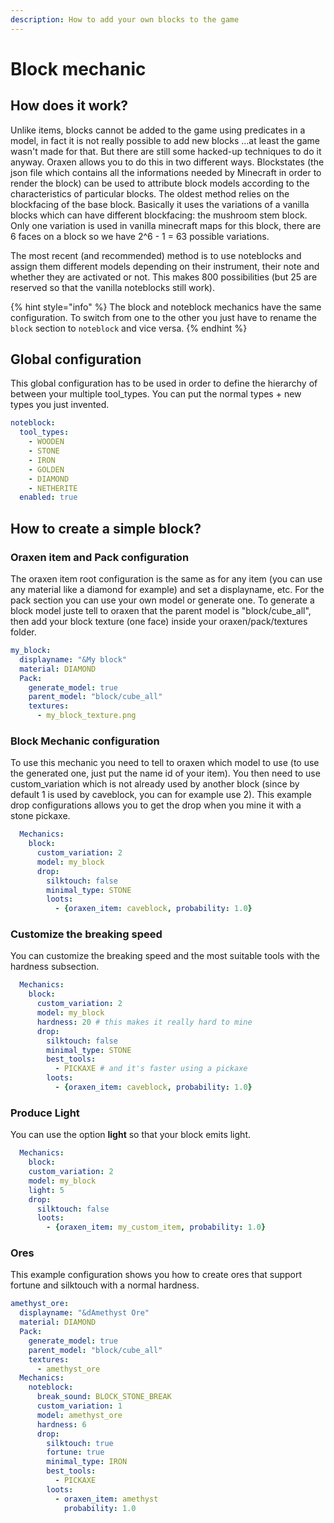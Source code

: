```yaml
---
description: How to add your own blocks to the game
---
```


# Block mechanic

## How does it work?

Unlike items, blocks cannot be added to the game using predicates in a model, in fact it is not really possible to add new blocks ...at least the game wasn't made for that. But there are still some hacked-up techniques to do it anyway. Oraxen allows you to do this in two different ways. Blockstates (the json file which contains all the informations needed by Minecraft in order to render the block) can be used to attribute block models according to the characteristics of particular blocks. The oldest method  relies on the blockfacing of the base block. Basically it uses the variations of a vanilla blocks which can have different blockfacing: the mushroom stem block. Only one variation is used in vanilla minecraft maps for this block, there are 6 faces on a block so we have 2^6 - 1 = 63 possible variations.

The most recent (and recommended) method is to use noteblocks and assign them different models depending on their instrument, their note and whether they are activated or not. This makes 800 possibilities (but 25 are reserved so that the vanilla noteblocks still work).

{% hint style="info" %}
The block and noteblock mechanics have the same configuration. To switch from one to the other you just have to rename the `block` section to `noteblock` and vice versa.
{% endhint %}

## Global configuration

This global configuration has to be used in order to define the hierarchy of between your multiple tool\_types. You can put the normal types + new types you just invented.

```yaml
noteblock:
  tool_types:
    - WOODEN
    - STONE
    - IRON
    - GOLDEN
    - DIAMOND
    - NETHERITE
  enabled: true
```

## How to create a simple block?

### Oraxen item and Pack configuration

The oraxen item root configuration is the same as for any item (you can use any material like a diamond for example) and set a displayname, etc. For the pack section you can use your own model or generate one. To generate a block model juste tell to oraxen that the parent model  is "block/cube\_all", then add your block texture (one face) inside your oraxen/pack/textures folder.

```yaml
my_block:
  displayname: "&My block"
  material: DIAMOND
  Pack:
    generate_model: true
    parent_model: "block/cube_all"
    textures:
      - my_block_texture.png
```

### Block Mechanic configuration

To use this mechanic you need to tell to oraxen which model to use (to use the generated one, just put the name id of your item). You then need to use custom\_variation which is not already used by another block (since by default 1 is used by caveblock, you can for example use 2). This example drop configurations allows you to get the drop when you mine it with a stone pickaxe.

```yaml
  Mechanics:
    block:
      custom_variation: 2
      model: my_block
      drop:
        silktouch: false 
        minimal_type: STONE
        loots:
          - {oraxen_item: caveblock, probability: 1.0}
```

### Customize the breaking speed

You can customize the breaking speed and the most suitable tools with the hardness subsection.

```yaml
  Mechanics:
    block:
      custom_variation: 2
      model: my_block
      hardness: 20 # this makes it really hard to mine
      drop:
        silktouch: false 
        minimal_type: STONE
        best_tools:
          - PICKAXE # and it's faster using a pickaxe
        loots:
          - {oraxen_item: caveblock, probability: 1.0}
```

### Produce Light

You can use the option **light** so that your block emits light.

```yaml
  Mechanics:
    block:
    custom_variation: 2
    model: my_block
    light: 5
    drop:
      silktouch: false 
      loots:
        - {oraxen_item: my_custom_item, probability: 1.0}
```

### Ores

This example configuration shows you how to create ores that support fortune and silktouch with a normal hardness.

```yaml
amethyst_ore:
  displayname: "&dAmethyst Ore"
  material: DIAMOND
  Pack:
    generate_model: true
    parent_model: "block/cube_all"
    textures:
      - amethyst_ore
  Mechanics:
    noteblock:
      break_sound: BLOCK_STONE_BREAK
      custom_variation: 1
      model: amethyst_ore
      hardness: 6
      drop:
        silktouch: true
        fortune: true
        minimal_type: IRON
        best_tools:
          - PICKAXE
        loots:
          - oraxen_item: amethyst
            probability: 1.0
```
